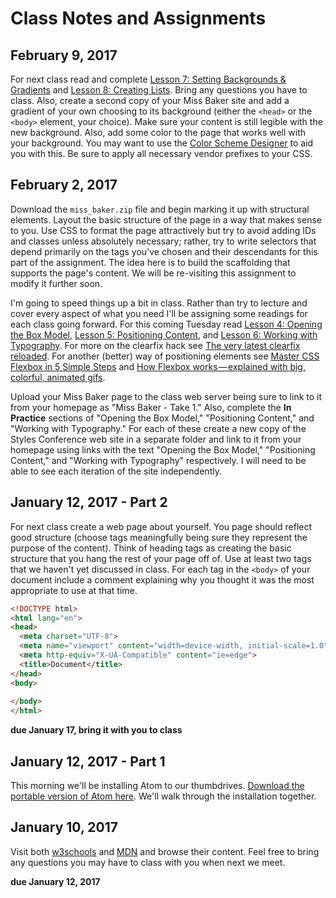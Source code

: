 # Class Notes and Assignments

## February 9, 2017

For next class read and complete <a href="http://learn.shayhowe.com/html-css/setting-backgrounds-and-gradients/">Lesson 7: Setting Backgrounds &amp; Gradients</a> and <a href="http://learn.shayhowe.com/html-css/creating-lists/">Lesson 8: Creating Lists</a>. Bring any questions you have to class. Also, create a second copy of your Miss Baker site and add a gradient of your own choosing to its background (either the <code>&lt;head&gt;</code> or the <code>&lt;body&gt;</code> element, your choice). Make sure your content is still legible with the new background. Also, add some color to the page that works well with your background. You may want to use the <a href="http://colorschemedesigner.com/csd-3.5/">Color Scheme Designer</a> to aid you with this. Be sure to apply all necessary vendor prefixes to your CSS.

## February 2, 2017

Download the `miss_baker.zip` file and begin marking it up with structural elements. Layout the basic structure of the page in a way that makes sense to you. Use CSS to format the page attractively but try to avoid adding IDs and classes unless absolutely necessary; rather, try to write selectors that depend primarily on the tags you've chosen and their descendants for this part of the assignment. The idea here is to build the scaffolding that supports the page's content. We will be re-visiting this assignment to modify it further soon.

I'm going to speed things up a bit in class. Rather than try to lecture and cover every aspect of what you need I'll be assigning some readings for each class going forward. For this coming Tuesday read <a href="http://learn.shayhowe.com/html-css/opening-the-box-model/">Lesson 4: Opening the Box Model</a>, <a href="http://learn.shayhowe.com/html-css/positioning-content/">Lesson 5: Positioning Content</a>, and <a href="http://learn.shayhowe.com/html-css/working-with-typography/">Lesson 6: Working with Typography</a>. For more on the clearfix hack see <a href="http://cssmojo.com/the-very-latest-clearfix-reloaded/">The very latest clearfix reloaded</a>. For another (better) way of positioning elements see <a href="http://webdesignerwall.com/tutorials/master-css-flexbox-5-simple-steps">Master CSS Flexbox in 5 Simple Steps</a> and <a href="https://medium.freecodecamp.com/an-animated-guide-to-flexbox-d280cf6afc35#.nxl27pepc">How Flexbox works — explained with big, colorful, animated gifs</a>.

Upload your Miss Baker page to the class web server being sure to link to it from your homepage as "Miss Baker - Take 1." Also, complete the **In Practice** sections of "Opening the Box Model," "Positioning Content," and "Working with Typography." For each of these create a new copy of the Styles Conference web site in a separate folder and link to it from your homepage using links with the text "Opening the Box Model," "Positioning Content," and "Working with Typography" respectively. I will need to be able to see each iteration of the site independently.
 

## January 12, 2017 - Part 2

For next class create a web page about yourself. You page should reflect good structure (choose tags meaningfully being sure they represent the purpose of the content). Think of heading tags as creating the basic structure that you hang the rest of your page off of. Use at least two tags that we haven't yet discussed in class. For each tag in the `<body>` of your document include a comment explaining why you thought it was the most appropriate to use at that time.

``` html
<!DOCTYPE html>
<html lang="en">
<head>
  <meta charset="UTF-8">
  <meta name="viewport" content="width=device-width, initial-scale=1.0">
  <meta http-equiv="X-UA-Compatible" content="ie=edge">
  <title>Document</title>
</head>
<body>
  
</body>
</html>
```

**due January 17, bring it with you to class**

## January 12, 2017 - Part 1

This morning we'll be installing Atom to our thumbdrives. [Download the portable version of Atom here](https://drive.google.com/file/d/0B1ODsqqIQg7sOEZEeDBQcUlUX1E/view?usp=sharing). We'll walk through the installation together.

## January 10, 2017

Visit both [w3schools](http://www.w3schools.com/) and [MDN](https://developer.mozilla.org/en-US/) and browse their content. Feel free to bring any questions you may have to class with you when next we meet.

**due January 12, 2017**
